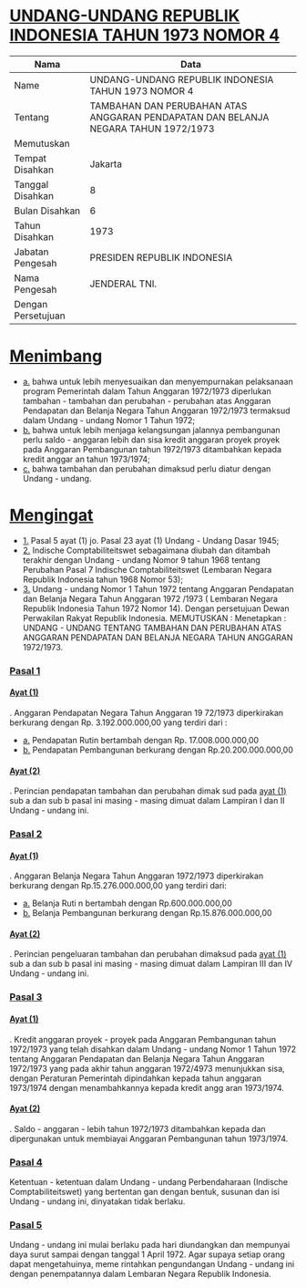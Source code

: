 # [UNDANG-UNDANG REPUBLIK INDONESIA TAHUN 1973 NOMOR 4](http://example.org/legal/peraturan/uu/1973/4)

| Nama | Data |
| ------ | ----- |
|Name|UNDANG-UNDANG REPUBLIK INDONESIA TAHUN 1973 NOMOR 4|
|Tentang| TAMBAHAN DAN PERUBAHAN ATAS ANGGARAN PENDAPATAN DAN BELANJA NEGARA TAHUN 1972/1973|
|Memutuskan||
|Tempat Disahkan|Jakarta|
|Tanggal Disahkan|8|
|Bulan Disahkan|6|
|Tahun Disahkan|1973|
|Jabatan Pengesah|PRESIDEN REPUBLIK INDONESIA|
|Nama Pengesah|JENDERAL TNI.|
|Dengan Persetujuan||
# [Menimbang](http://example.org/legal/peraturan/uu/1973/4/menimbang)

* [a.](http://example.org/legal/peraturan/uu/1973/4/menimbang/huruf/a) bahwa untuk lebih menyesuaikan dan menyempurnakan pelaksanaan program Pemerintah dalam Tahun Anggaran 1972/1973 diperlukan tambahan - tambahan dan perubahan - perubahan atas Anggaran Pendapatan dan Belanja Negara Tahun Anggaran 1972/1973 termaksud dalam Undang - undang Nomor 1 Tahun 1972;
* [b.](http://example.org/legal/peraturan/uu/1973/4/menimbang/huruf/b) bahwa untuk lebih menjaga kelangsungan jalannya pembangunan perlu saldo - anggaran lebih dan sisa kredit anggaran proyek proyek pada Anggaran Pembangunan tahun 1972/1973 ditambahkan kepada kredit anggar an tahun 1973/1974;
* [c.](http://example.org/legal/peraturan/uu/1973/4/menimbang/huruf/c) bahwa tambahan dan perubahan dimaksud perlu diatur dengan Undang - undang.
# [Mengingat](http://example.org/legal/peraturan/uu/1973/4/mengingat)

* [1.](http://example.org/legal/peraturan/uu/1973/4/mengingat/huruf/0001) Pasal 5 ayat (1) jo. Pasal 23 ayat (1) Undang - Undang Dasar 1945;
* [2.](http://example.org/legal/peraturan/uu/1973/4/mengingat/huruf/0002) Indische Comptabiliteitswet sebagaimana diubah dan ditambah terakhir dengan Undang - undang Nomor 9 tahun 1968 tentang Perubahan Pasal 7 Indische Comptabiliteitswet (Lembaran Negara Republik Indonesia tahun 1968 Nomor 53);
* [3.](http://example.org/legal/peraturan/uu/1973/4/mengingat/huruf/0003) Undang - undang Nomor 1 Tahun 1972 tentang Anggaran Pendapatan dan Belanja Negara Tahun Anggaran 1972 /1973 ( Lembaran Negara Republik Indonesia Tahun 1972 Nomor 14). Dengan persetujuan Dewan Perwakilan Rakyat Republik Indonesia. MEMUTUSKAN : Menetapkan : UNDANG - UNDANG TENTANG TAMBAHAN DAN PERUBAHAN ATAS ANGGARAN PENDAPATAN DAN BELANJA NEGARA TAHUN ANGGARAN 1972/1973.

### [Pasal 1](http://example.org/legal/peraturan/uu/1973/4/pasal/0001)

#### [Ayat (1)](http://example.org/legal/peraturan/uu/1973/4/pasal/0001/versi/19730608/ayat/0001)
. Anggaran Pendapatan Negara Tahun Anggaran 19 72/1973 diperkirakan berkurang dengan Rp. 3.192.000.000,00 yang terdiri dari :
* [a.](http://example.org/legal/peraturan/uu/1973/4/pasal/0001/versi/19730608/ayat/0001/huruf/a) Pendapatan Rutin bertambah dengan Rp. 17.008.000.000,00
* [b.](http://example.org/legal/peraturan/uu/1973/4/pasal/0001/versi/19730608/ayat/0001/huruf/b) Pendapatan Pembangunan berkurang dengan Rp.20.200.000.000,00

#### [Ayat (2)](http://example.org/legal/peraturan/uu/1973/4/pasal/0001/versi/19730608/ayat/0002)
. Perincian pendapatan tambahan dan perubahan dimak sud pada [ayat (1)](http://example.org/legal/peraturan/uu/1973/4/pasal/0001/versi/19730608/ayat/0001) sub a dan sub b pasal ini masing - masing dimuat dalam Lampiran I dan II Undang - undang ini.


### [Pasal 2](http://example.org/legal/peraturan/uu/1973/4/pasal/0002)

#### [Ayat (1)](http://example.org/legal/peraturan/uu/1973/4/pasal/0002/versi/19730608/ayat/0001)
. Anggaran Belanja Negara Tahun Anggaran 1972/1973 diperkirakan berkurang dengan Rp.15.276.000.000,00 yang terdiri dari:
* [a.](http://example.org/legal/peraturan/uu/1973/4/pasal/0002/versi/19730608/ayat/0001/huruf/a) Belanja Ruti n bertambah dengan Rp.600.000.000,00
* [b.](http://example.org/legal/peraturan/uu/1973/4/pasal/0002/versi/19730608/ayat/0001/huruf/b) Belanja Pembangunan berkurang dengan Rp.15.876.000.000,00

#### [Ayat (2)](http://example.org/legal/peraturan/uu/1973/4/pasal/0002/versi/19730608/ayat/0002)
. Perincian pengeluaran tambahan dan perubahan dimaksud pada [ayat (1)](http://example.org/legal/peraturan/uu/1973/4/pasal/0002/versi/19730608/ayat/0001) sub a dan sub b pasal ini masing - masing dimuat dalam Lampiran III dan IV Undang - undang ini.


### [Pasal 3](http://example.org/legal/peraturan/uu/1973/4/pasal/0003)

#### [Ayat (1)](http://example.org/legal/peraturan/uu/1973/4/pasal/0003/versi/19730608/ayat/0001)
. Kredit anggaran proyek - proyek pada Anggaran Pembangunan tahun 1972/1973 yang telah disahkan dalam Undang - undang Nomor 1 Tahun 1972 tentang Anggaran Pendapatan dan Belanja Negara Tahun Anggaran 1972/1973 yang pada akhir tahun anggaran 1972/4973 menunjukkan sisa, dengan Peraturan Pemerintah dipindahkan kepada tahun anggaran 1973/1974 dengan menambahkannya kepada kredit angg aran 1973/1974.

#### [Ayat (2)](http://example.org/legal/peraturan/uu/1973/4/pasal/0003/versi/19730608/ayat/0002)
. Saldo - anggaran - lebih tahun 1972/1973 ditambahkan kepada dan dipergunakan untuk membiayai Anggaran Pembangunan tahun 1973/1974.


### [Pasal 4](http://example.org/legal/peraturan/uu/1973/4/pasal/0004)
Ketentuan - ketentuan dalam Undang - undang Perbendaharaan (Indische Comptabiliteitswet) yang bertentan gan dengan bentuk, susunan dan isi Undang - undang ini, dinyatakan tidak berlaku.


### [Pasal 5](http://example.org/legal/peraturan/uu/1973/4/pasal/0005)
Undang - undang ini mulai berlaku pada hari diundangkan dan mempunyai daya surut sampai dengan tanggal 1 April 1972. Agar supaya setiap orang dapat mengetahuinya, meme rintahkan pengundangan Undang - undang ini dengan penempatannya dalam Lembaran Negara Republik Indonesia.
